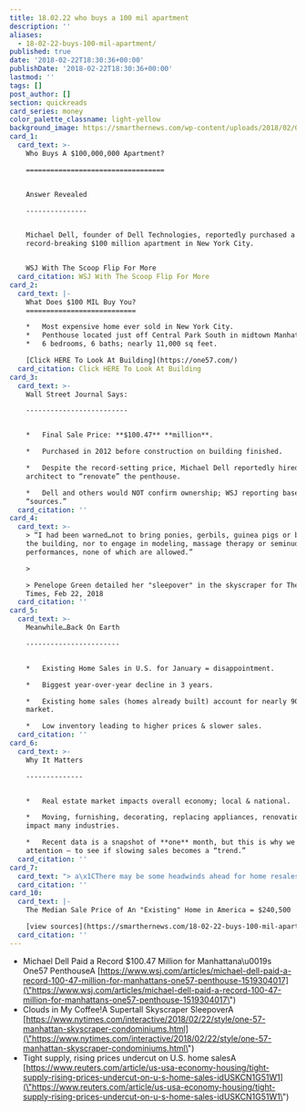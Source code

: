 ```yaml
---
title: 18.02.22 who buys a 100 mil apartment
description: ''
aliases:
  - 18-02-22-buys-100-mil-apartment/
published: true
date: '2018-02-22T18:30:36+00:00'
publishDate: '2018-02-22T18:30:36+00:00'
lastmod: ''
tags: []
post_author: []
section: quickreads
card_series: money
color_palette_classname: light-yellow
background_image: https://smarthernews.com/wp-content/uploads/2018/02/03_thumb.jpg
card_1:
  card_text: >-
    Who Buys A $100,000,000 Apartment?

    ==================================


    Answer Revealed

    ---------------


    Michael Dell, founder of Dell Technologies, reportedly purchased a
    record-breaking $100 million apartment in New York City.


    WSJ With The Scoop Flip For More
  card_citation: WSJ With The Scoop Flip For More
card_2:
  card_text: |-
    What Does $100 MIL Buy You?
    ===========================

    *   Most expensive home ever sold in New York City.
    *   Penthouse located just off Central Park South in midtown Manhattan.
    *   6 bedrooms, 6 baths; nearly 11,000 sq feet.

    [Click HERE To Look At Building](https://one57.com/)
  card_citation: Click HERE To Look At Building
card_3:
  card_text: >-
    Wall Street Journal Says:

    -------------------------


    *   Final Sale Price: **$100.47** **million**.

    *   Purchased in 2012 before construction on building finished.

    *   Despite the record-setting price, Michael Dell reportedly hired his
    architect to “renovate” the penthouse.

    *   Dell and others would NOT confirm ownership; WSJ reporting based on
    “sources.”
  card_citation: ''
card_4:
  card_text: >-
    > “I had been warned…not to bring ponies, gerbils, guinea pigs or bunnies to
    the building, nor to engage in modeling, massage therapy or seminude
    performances, none of which are allowed.”

    > 

    > Penelope Green detailed her "sleepover" in the skyscraper for The New York
    Times, Feb 22, 2018
  card_citation: ''
card_5:
  card_text: >-
    Meanwhile…Back On Earth

    -----------------------


    *   Existing Home Sales in U.S. for January = disappointment.

    *   Biggest year-over-year decline in 3 years.

    *   Existing home sales (homes already built) account for nearly 90% of the
    market.

    *   Low inventory leading to higher prices & slower sales.
  card_citation: ''
card_6:
  card_text: >-
    Why It Matters

    --------------


    *   Real estate market impacts overall economy; local & national.

    *   Moving, furnishing, decorating, replacing appliances, renovations etc.
    impact many industries.

    *   Recent data is a snapshot of **one** month, but this is why we pay
    attention – to see if slowing sales becomes a “trend.”
  card_citation: ''
card_7:
  card_text: "> a\x1CThere may be some headwinds ahead for home resales with rising mortgage costs affecting how much the buyer can afford & this could put a damper on existing home sales & take some of the wind out of the economya\x19s sails.”\n> \n> Chris Rupkey, Economist to Reuters"
  card_citation: ''
card_10:
  card_text: |-
    The Median Sale Price of An "Existing" Home in America = $240,500

    [view sources](https://smarthernews.com/18-02-22-buys-100-mil-apartment/)
  card_citation: ''
---
```

*   Michael Dell Paid a Record $100.47 Million for Manhattana\\u0019s One57 PenthouseA [https://www.wsj.com/articles/michael-dell-paid-a-record-100-47-million-for-manhattans-one57-penthouse-1519304017](\"https://www.wsj.com/articles/michael-dell-paid-a-record-100-47-million-for-manhattans-one57-penthouse-1519304017\")
*   Clouds in My Coffee!A Supertall Skyscraper SleepoverA [https://www.nytimes.com/interactive/2018/02/22/style/one-57-manhattan-skyscraper-condominiums.html](\"https://www.nytimes.com/interactive/2018/02/22/style/one-57-manhattan-skyscraper-condominiums.html\")
*   Tight supply, rising prices undercut on U.S. home salesA [https://www.reuters.com/article/us-usa-economy-housing/tight-supply-rising-prices-undercut-on-u-s-home-sales-idUSKCN1G51W1](\"https://www.reuters.com/article/us-usa-economy-housing/tight-supply-rising-prices-undercut-on-u-s-home-sales-idUSKCN1G51W1\")